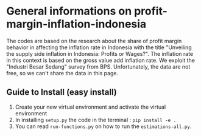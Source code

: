# General informations on profit-margin-inflation-indonesia
The codes are based on the research about the share of profit margin behavior in affecting the inflation rate in Indonesia with the title "Unveiling the supply side inflation in Indonesia: Profits or Wages?". The inflation rate in this context is based on the gross value add inflation rate. We exploit the "Industri Besar Sedang" survey from BPS. Unfortunately, the data are not free, so we can't share the data in this page.

## Guide to Install (easy install)
1. Create your new virtual environment and activate the virtual environment
2. In installing `setup.py` the code in the terminal : `pip install -e .`
3. You can read `run-functions.py` on how to run the `estimations-all.py`.
